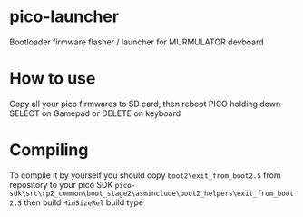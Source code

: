 # pico-launcher
Bootloader firmware flasher / launcher for MURMULATOR devboard

# How to use
Copy all your pico firmwares to SD card, then reboot PICO holding down SELECT on Gamepad or DELETE on keyboard

# Compiling
To compile it by yourself you should copy ``boot2\exit_from_boot2.S`` from repository to your pico SDK ``pico-sdk\src\rp2_common\boot_stage2\asminclude\boot2_helpers\exit_from_boot2.S``
then build ``MinSizeRel`` build type 
